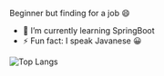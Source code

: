

<!--
**aimanhey/aimanhey** is a ✨ _special_ ✨ repository because its `README.md` (this file) appears on your GitHub profile.

Here are some ideas to get you started:

- 🔭 I’m currently working on ...
- 🌱 I’m currently learning ...
- 👯 I’m looking to collaborate on ...
- 🤔 I’m looking for help with ...
- 💬 Ask me about ...
- 📫 How to reach me: ...
- 😄 Pronouns: ...
- ⚡ Fun fact: ...
![GitHub stats](https://github-readme-stats.vercel.app/api?username=aimanhey&show_icons=true)
-->

Beginner but finding for a job 😄
- 🌱 I’m currently learning SpringBoot
- ⚡ Fun fact: I speak Javanese 😀


![Top Langs](https://github-readme-stats.vercel.app/api/top-langs/?username=aimanhey&layout=compact)


